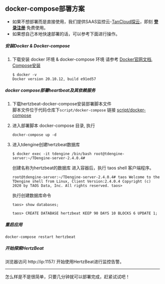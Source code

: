 ##  docker-compose部署方案   

- 如果不想部署而是直接使用，我们提供SAAS监控云-[TanCloud探云](https://console.tancloud.cn)，即刻 **[登录注册](https://console.tancloud.cn)** 免费使用。
- 如果想自己本地快速部署的话，可以参考下面进行操作。

##### 安装Docker & Docker-compose

1. 下载安装 docker 环境 & docker-compose 环境
   请参考 [Docker官网文档](https://docs.docker.com/get-docker/), [Compose安装](https://docs.docker.com/compose/install/)       
   ```
   $ docker -v
   Docker version 20.10.12, build e91ed57
   ```

##### docker compose部署heartbeat及其依赖服务     

1. 下载hertzbeat-docker-compose安装部署脚本文件  
   脚本文件位于代码仓库下`script/docker-compose` 链接 [script/docker-compose](https://gitee.com/dromara/hertzbeat/tree/master/script/docker-compose)   


2. 进入部署脚本 docker-compose 目录, 执行  

   `docker-compose up -d`

3. 进入tdengine创建hertzbeat数据库     

   `$ docker exec -it tdengine /bin/bash
   root@tdengine-server:~/TDengine-server-2.4.0.4#`

   创建名称为hertzbeat的数据库 进入容器后，执行 taos shell 客户端程序。

   `root@tdengine-server:~/TDengine-server-2.4.0.4# taos
   Welcome to the TDengine shell from Linux, Client Version:2.4.0.4
   Copyright (c) 2020 by TAOS Data, Inc. All rights reserved.
   taos>`

   执行创建数据库命令

   `taos> show databases;`

   `taos> CREATE DATABASE hertzbeat KEEP 90 DAYS 10 BLOCKS 6 UPDATE 1;`

##### 重启应用  

`docker-compose restart hertzbeat`

##### 开始探索HertzBeat  
   浏览器访问 http://ip:1157/ 开始使用HertzBeat进行监控告警。

---   

怎么样是不是很简单，只要几分钟就可以部署完成，赶紧试试吧！